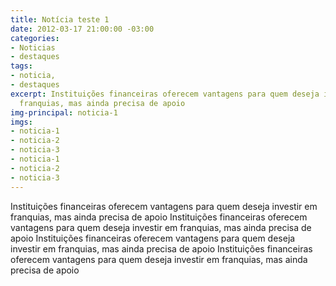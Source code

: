 ```yaml
---
title: Notícia teste 1
date: 2012-03-17 21:00:00 -03:00
categories:
- Noticias
- destaques
tags:
- noticia,
- destaques
excerpt: Instituições financeiras oferecem vantagens para quem deseja investir em
  franquias, mas ainda precisa de apoio
img-principal: noticia-1
imgs:
- noticia-1
- noticia-2
- noticia-3
- noticia-1
- noticia-2
- noticia-3
---
```


Instituições financeiras oferecem vantagens para quem deseja investir em franquias, mas ainda precisa de apoio Instituições financeiras oferecem vantagens para quem deseja investir em franquias, mas ainda precisa de apoio Instituições financeiras oferecem vantagens para quem deseja investir em franquias, mas ainda precisa de apoio Instituições financeiras oferecem vantagens para quem deseja investir em franquias, mas ainda precisa de apoio